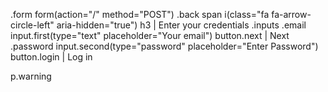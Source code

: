 .form
	form(action="/" method="POST") 
		.back 
			span
				i(class="fa fa-arrow-circle-left" aria-hidden="true")
		h3
			| Enter your credentials
		.inputs 
			.email
				input.first(type="text" placeholder="Your email")
				button.next
					| Next
			.password
				input.second(type="password" placeholder="Enter Password")
				button.login
					| Log in

p.warning

	
